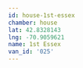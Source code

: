 ```yaml
---
id: house-1st-essex
chamber: house
lat: 42.8328143
lng: -70.9059621
name: 1st Essex
van_id: '025'
---
```

